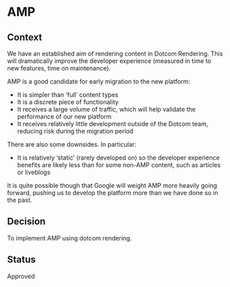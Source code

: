 # AMP

## Context

We have an established aim of rendering content in Dotcom Rendering. This will dramatically improve the developer experience (measured in time to new features, time on maintenance).

AMP is a good candidate for early migration to the new platform:

- It is simpler than ‘full’ content types
- It is a discrete piece of functionality
- It receives a large volume of traffic, which will help validate the performance of our new platform
- It receives relatively little development outside of the Dotcom team, reducing risk during the migration period

There are also some downsides. In particular:

- It is relatively ‘static’ (rarely developed on) so the developer experience benefits are likely less than for some non-AMP content, such as articles or liveblogs

It is quite possible though that Google will weight AMP more heavily going forward, pushing us to develop the platform more than we have done so in the past.

## Decision

To implement AMP using dotcom rendering.

## Status

Approved
